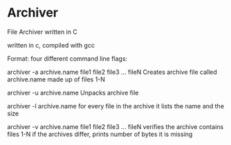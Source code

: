 # Archiver
File Archiver written in C


written in c, compiled with gcc

Format:
four different command line flags:
  
  
  archiver -a archive.name file1 file2 file3 ... fileN
    Creates archive file called archive.name made up of files 1-N 
  
  
  archiver -u archive.name
    Unpacks archive file
  
  
  archiver -l archive.name
    for every file in the archive it lists the name and the size
  
  
  archiver -v archive.name file1 file2 file3 ... fileN
    verifies the archive contains files 1-N
    if the archives differ, prints number of bytes it is missing
    


